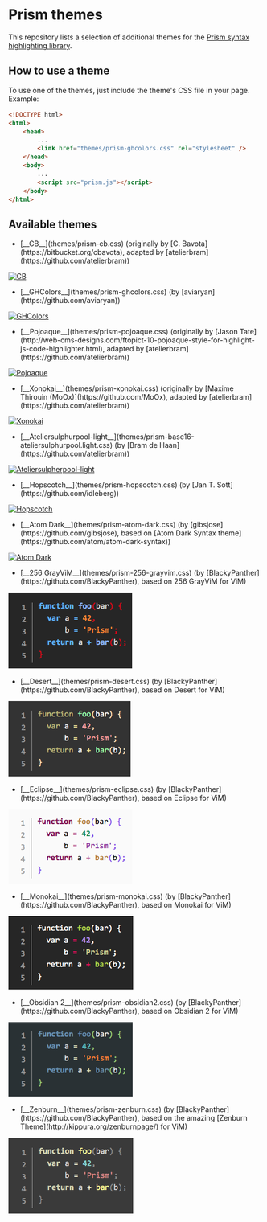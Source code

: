 # Prism themes

This repository lists a selection of additional themes for the [Prism syntax highlighting library](http://prismjs.com/).

## How to use a theme

To use one of the themes, just include the theme's CSS file in your page. Example:

```html
<!DOCTYPE html>
<html>
    <head>
        ...
        <link href="themes/prism-ghcolors.css" rel="stylesheet" />
    </head>
    <body>
        ...
        <script src="prism.js"></script>
    </body>
</html>
```

## Available themes

* <p>[__CB__](themes/prism-cb.css) (originally by [C. Bavota](https://bitbucket.org/cbavota), adapted by [atelierbram](https://github.com/atelierbram))<br />
[![CB](screenshots/prism-cb.png)](themes/prism-cb.css)</p>
* <p>[__GHColors__](themes/prism-ghcolors.css) (by [aviaryan](https://github.com/aviaryan))<br />
[![GHColors](screenshots/prism-ghcolors.png)](themes/prism-ghcolors.css)</p>
* <p>[__Pojoaque__](themes/prism-pojoaque.css) (originally by [Jason Tate](http://web-cms-designs.com/ftopict-10-pojoaque-style-for-highlight-js-code-highlighter.html), adapted by [atelierbram](https://github.com/atelierbram))<br />
[![Pojoaque](screenshots/prism-pojoaque.png)](themes/prism-pojoaque.css)</p>
* <p>[__Xonokai__](themes/prism-xonokai.css) (originally by [Maxime Thirouin (MoOx)](https://github.com/MoOx), adapted by [atelierbram](https://github.com/atelierbram))<br />
[![Xonokai](screenshots/prism-xonokai.png)](themes/prism-xonokai.css)</p>
* <p>[__Ateliersulphurpool-light__](themes/prism-base16-ateliersulphurpool.light.css) (by [Bram de Haan](https://github.com/atelierbram))<br />
[![Ateliersulpherpool-light](screenshots/prism-ateliersulphurpool-light.png)](themes/prism-base16-ateliersulphurpool.light.css)</p>
* <p>[__Hopscotch__](themes/prism-hopscotch.css) (by [Jan T. Sott](https://github.com/idleberg))<br />
[![Hopscotch](screenshots/prism-hopscotch.png)](themes/prism-hopscotch.css)</p>
* <p>[__Atom Dark__](themes/prism-atom-dark.css) (by [gibsjose](https://github.com/gibsjose), based on [Atom Dark Syntax theme](https://github.com/atom/atom-dark-syntax))<br />
[![Atom Dark](screenshots/prism-atom-dark.png)](themes/prism-atom-dark.css)</p>
* <p>[__256 GrayViM__](themes/prism-256-grayvim.css) (by [BlackyPanther](https://github.com/BlackyPanther), based on 256 GrayViM for ViM)<br />
[![256 GrayViM](screenshots/prism-256-grayvim.png)](themes/prism-256-grayvim.css)</p>
* <p>[__Desert__](themes/prism-desert.css) (by [BlackyPanther](https://github.com/BlackyPanther), based on Desert for ViM)<br />
[![Desert](screenshots/prism-desert.png)](themes/prism-desert.css)</p>
* <p>[__Eclipse__](themes/prism-eclipse.css) (by [BlackyPanther](https://github.com/BlackyPanther), based on Eclipse for ViM)<br />
[![Eclipse](screenshots/prism-eclipse.png)](themes/prism-eclipse.css)</p>
* <p>[__Monokai__](themes/prism-monokai.css) (by [BlackyPanther](https://github.com/BlackyPanther), based on Monokai for ViM)<br />
[![Monokai](screenshots/prism-monokai.png)](themes/prism-monokai.css)</p>
* <p>[__Obsidian 2__](themes/prism-obsidian2.css) (by [BlackyPanther](https://github.com/BlackyPanther), based on Obsidian 2 for ViM)<br />
[![Obsidian 2](screenshots/prism-obsidian2.png)](themes/prism-obsidian2.css)</p>
* <p>[__Zenburn__](themes/prism-zenburn.css) (by [BlackyPanther](https://github.com/BlackyPanther), based on the amazing [Zenburn Theme](http://kippura.org/zenburnpage/) for ViM)<br />
[![256 GrayViM](screenshots/prism-zenburn.png)](themes/prism-zenburn.css)</p>
